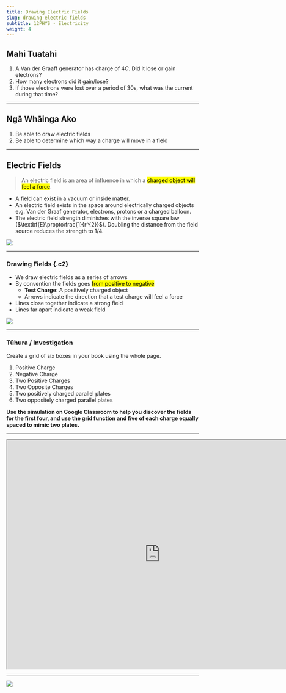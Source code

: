 ```yaml
---
title: Drawing Electric Fields
slug: drawing-electric-fields
subtitle: 12PHYS - Electricity
weight: 4
---
```


## Mahi Tuatahi

1. A Van der Graaff generator has charge of $4C$. Did it lose or gain electrons?
2. How many electrons did it gain/lose?
3. If those electrons were lost over a period of 30s, what was the current during that time?

---

## Ngā Whāinga Ako

1. Be able to draw electric fields
2. Be able to determine which way a charge will move in a field

---

## Electric Fields

> An electric field is an area of influence in which a <mark>charged object will feel a force</mark>.

- A field can exist in a vacuum or inside matter.
- An electric field exists in the space around electrically charged objects e.g. Van der Graaf generator, electrons, protons or a charged balloon.
- The electric field strength diminishes with the inverse square law ($\textbf{E}\propto\frac{1}{r^{2}}$). Doubling the distance from the field source reduces the strength to 1/4.

![](https://www.sciencefacts.net/wp-content/uploads/2021/03/Electric-Field.jpg)

<!-- 
---

### Electric Fields Demo -->

---

### Drawing Fields {.c2}

- We draw electric fields as a series of arrows
- By convention the fields goes <mark>from positive to negative</mark>
    + __Test Charge__: A positively charged object
    + Arrows indicate the direction that a test charge will feel a force
- Lines close together indicate a strong field
- Lines far apart indicate a weak field

![](../assets/test-charges.png)

---

### Tūhura / Investigation

Create a grid of six boxes in your book using the whole page.

1. Positive Charge
2. Negative Charge
3. Two Positive Charges
4. Two Opposite Charges
5. Two positively charged parallel plates
6. Two oppositely charged parallel plates

__Use the simulation on Google Classroom to help you discover the fields for the first four, and use the grid function and five of each charge equally spaced to mimic two plates.__

---

<iframe src="https://phet.colorado.edu/sims/html/charges-and-fields/latest/charges-and-fields_en.html" width="800" height="600" scrolling="no" allowfullscreen></iframe>

---

![](../assets/Electric-Fields.jpeg)
